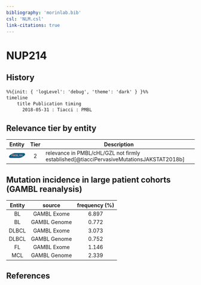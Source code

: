 ```yaml
---
bibliography: 'morinlab.bib'
csl: 'NLM.csl'
link-citations: true
---
```


# NUP214

## History

```mermaid
%%{init: { 'logLevel': 'debug', 'theme': 'dark' } }%%
timeline
    title Publication timing
      2018-05-31 : Tiacci : PMBL
```


## Relevance tier by entity

|Entity|Tier|Description|
|:------:|:----:|--------------------------------------|
|![PMBL](images/icons/PMBL_tier2.png)|2|relevance in PMBL/cHL/GZL not firmly established[@tiacciPervasiveMutationsJAKSTAT2018b]|


## Mutation incidence in large patient cohorts (GAMBL reanalysis)

|Entity|source |frequency (%)|
|:------:|:----:|:----:|
|BL|GAMBL Exome |6.897 |
|BL|GAMBL Genome |0.772 |
|DLBCL|GAMBL Exome |3.073 |
|DLBCL|GAMBL Genome |0.752 |
|FL|GAMBL Exome |1.146 |
|MCL|GAMBL Genome |2.339 |


## References


